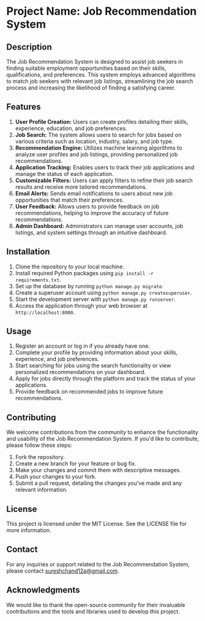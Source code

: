 # Project Name: Job Recommendation System

## Description
The Job Recommendation System is designed to assist job seekers in finding suitable employment opportunities based on their skills, qualifications, and preferences. This system employs advanced algorithms to match job seekers with relevant job listings, streamlining the job search process and increasing the likelihood of finding a satisfying career.

## Features
1. **User Profile Creation:** Users can create profiles detailing their skills, experience, education, and job preferences.
2. **Job Search:** The system allows users to search for jobs based on various criteria such as location, industry, salary, and job type.
3. **Recommendation Engine:** Utilizes machine learning algorithms to analyze user profiles and job listings, providing personalized job recommendations.
4. **Application Tracking:** Enables users to track their job applications and manage the status of each application.
5. **Customizable Filters:** Users can apply filters to refine their job search results and receive more tailored recommendations.
6. **Email Alerts:** Sends email notifications to users about new job opportunities that match their preferences.
7. **User Feedback:** Allows users to provide feedback on job recommendations, helping to improve the accuracy of future recommendations.
8. **Admin Dashboard:** Administrators can manage user accounts, job listings, and system settings through an intuitive dashboard.

## Installation
1. Clone the repository to your local machine.
2. Install required Python packages using `pip install -r requirements.txt`.
3. Set up the database by running `python manage.py migrate`.
4. Create a superuser account using `python manage.py createsuperuser`.
5. Start the development server with `python manage.py runserver`.
6. Access the application through your web browser at `http://localhost:8000`.

## Usage
1. Register an account or log in if you already have one.
2. Complete your profile by providing information about your skills, experience, and job preferences.
3. Start searching for jobs using the search functionality or view personalized recommendations on your dashboard.
4. Apply for jobs directly through the platform and track the status of your applications.
5. Provide feedback on recommended jobs to improve future recommendations.

## Contributing
We welcome contributions from the community to enhance the functionality and usability of the Job Recommendation System. If you'd like to contribute, please follow these steps:
1. Fork the repository.
2. Create a new branch for your feature or bug fix.
3. Make your changes and commit them with descriptive messages.
4. Push your changes to your fork.
5. Submit a pull request, detailing the changes you've made and any relevant information.

## License
This project is licensed under the MIT License. See the LICENSE file for more information.

## Contact
For any inquiries or support related to the Job Recommendation System, please contact sureshchand12a@gmail.com.

## Acknowledgments
We would like to thank the open-source community for their invaluable contributions and the tools and libraries used to develop this project.